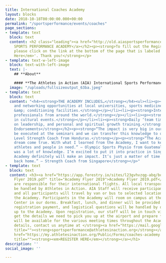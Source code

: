 ```yaml
---
title: International Coaches Academy
layout: blocks
date: 2018-10-18T00:00:00.000+00:00
permalink: "/sportsperformance/events/coaches"
page_sections:
- template: text
  block: text
  content: <h2 class="leading"><a href="http://old.aiasportsperformance.org/get-involved/international-sports-performance-academy/">INTERNATIONAL
    SPORTS PERFORMANCE ACADEMY</a></h2><p><strong>To fill out the Registration Form,
    please click on the link at the bottom of the page that is labeled '<em>Register
    Here</em>'. Thank you!</strong></p>
- template: text-w-left-image
  block: text-with-left-image
  text: |-
    ## **About**

    #### **The Athletes in Action (AIA) International Sports Performance Academy is an invite only two-week journey blending instruction, leadership development and cultural experience held in conjunction with the AIA International Basketball Coaches Academy every November (Both groups are pictured to the left with textbooks donated by Human Kinetics.)**
  image: "/uploads/fullsizeoutput_63ba.jpeg"
- template: text
  block: text
  content: "<h4><strong>THE ACADEMY INCLUDES…</strong></h4><ul><li><p><strong>Instruction
    and networking opportunities at local universities, sports medicine and strength
    &amp; conditioning facilities.</strong></p></li><li><p><strong>Interaction with
    professionals from around the world.</strong></p></li><li><p><strong>Participation
    in cultural events.</strong></p></li><li><p><strong>Daily ‘team times’ focused
    on leadership, and personal and spiritual growth training.</strong></p></li></ul><p></p><h2><strong>Academy
    Endorsements</strong></h2><p><strong>“The impact is very big in our work. It will
    be executed at the seminars and we can transfer this knowledge to others.” – National
    Level Strength Coach from Honduras.</strong></p><p><strong>“The Academy was a
    dream come true. With what I learned from the Academy, I want to keep helping
    athletes and people in need.” – Olympic Sports Physio from Guatemala</strong></p><p><strong>“This
    was a lot of knowledge. I’m excited to put it into practice in Singapore. The
    Academy definitely will make an impact. It’s just a matter of time and opportunities
    back home.” – Strength Coach from Singapore</strong></p>"
- template: text
  block: text
  content: <h3><a href="https://app.forestry.io/sites/l23gvhvzqg-abq/body-media//uploads/Academy
    Flyer 2019.pdf" title="Academy Flyer 2019">Academy Flyer 2019.pdf</a></h3><h4></h4><h2><strong>Logistics</strong></h2><p><strong>Participants
    are responsible for their international flights. All local transportation will
    be handled by Athletes in Action. AIA Staff will receive participants at the airport,
    and all participants will travel by van or bus to selected locations throughout
    the Academy. Participants in the Academy will room on campus at the AIA Retreat
    Center in our dorms. Breakfast, lunch, and dinner will be provided. All transportation,
    registration payment, and logistical questions will be handled by our staff leading
    up to the Academy. Upon registration, our staff will be in touch via email to
    get the details we need to pick you up at the airport and prepare for your arrival.</strong></p><p><strong>Translators
    will be available for the various meeting times throughout the Academy. For more
    details, contact us anytime at </strong><a href="https://mail.google.com/mail/?view=cm&amp;fs=1&amp;tf=1&amp;to=sportsperformance@athletesinaction.org"
    title=""><strong>sportsperformance@athletesinaction.org</strong></a></p><p></p><h1><a
    href="https://my.athletesinaction.org/Public/Forms/coaches-academy.aspx?EventID=2046"
    title=""><strong><em>REGISTER HERE</em></strong></a></h1>
description: ''
social_image: ''

---
```

